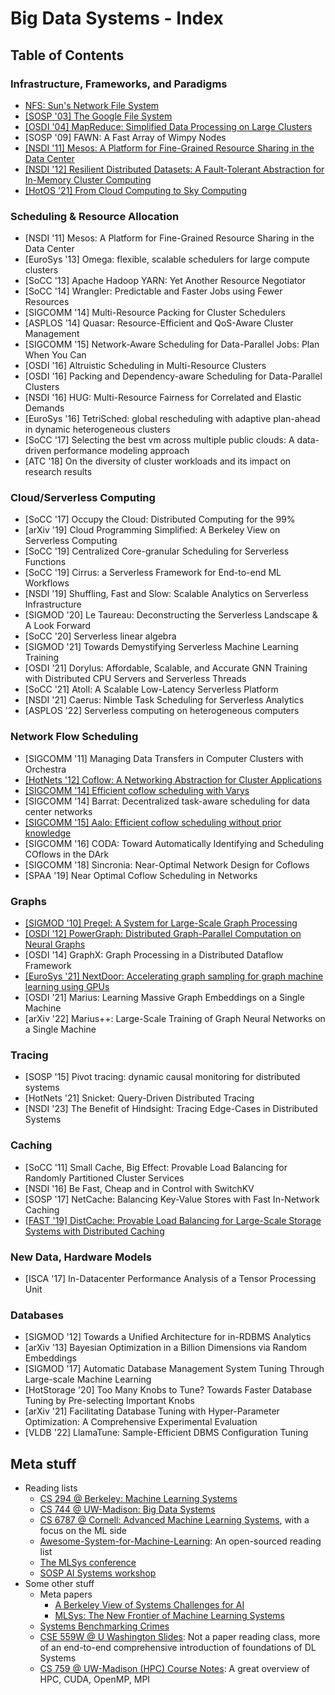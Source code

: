 # Big Data Systems - Index

## Table of Contents

### Infrastructure, Frameworks, and Paradigms

* [NFS: Sun's Network File System](../../earlier-readings-and-notes/index/nfs-suns-network-file-system.md)
* [\[SOSP '03\] The Google File System](the-google-file-system.md)
* [\[OSDI '04\] MapReduce: Simplified Data Processing on Large Clusters](mapreduce-simplified-data-processing-on-large-clusters.md)
* \[SOSP '09] FAWN: A Fast Array of Wimpy Nodes
* [\[NSDI '11\] Mesos: A Platform for Fine-Grained Resource Sharing in the Data Center](mesos-a-platform-for-fine-grained-resource-sharing-in-the-data-center.md)
* [\[NSDI '12\] Resilient Distributed Datasets: A Fault-Tolerant Abstraction for In-Memory Cluster Computing](resilient-distributed-datasets-a-fault-tolerant-abstraction-for-in-memory-cluster-computing.md)
* [\[HotOS '21\] From Cloud Computing to Sky Computing](from-cloud-computing-to-sky-computing.md)

### Scheduling & Resource Allocation

* \[NSDI '11] Mesos: A Platform for Fine-Grained Resource Sharing in the Data Center
* \[EuroSys '13] Omega: flexible, scalable schedulers for large compute clusters
* \[SoCC '13] Apache Hadoop YARN: Yet Another Resource Negotiator
* \[SoCC '14] Wrangler: Predictable and Faster Jobs using Fewer Resources
* \[SIGCOMM '14] Multi-Resource Packing for Cluster Schedulers
* \[ASPLOS '14] Quasar: Resource-Efficient and QoS-Aware Cluster Management
* \[SIGCOMM '15] Network-Aware Scheduling for Data-Parallel Jobs: Plan When You Can
* \[OSDI '16] Altruistic Scheduling in Multi-Resource Clusters
* \[OSDI '16] Packing and Dependency-aware Scheduling for Data-Parallel Clusters
* \[NSDI '16] HUG: Multi-Resource Fairness for Correlated and Elastic Demands
* \[EuroSys '16] TetriSched: global rescheduling with adaptive plan-ahead in dynamic heterogeneous clusters
* \[SoCC '17] Selecting the best vm across multiple public clouds: A data-driven performance modeling approach
* \[ATC '18] On the diversity of cluster workloads and its impact on research results

### Cloud/Serverless Computing

* \[SoCC '17] Occupy the Cloud: Distributed Computing for the 99%
* \[arXiv '19] Cloud Programming Simplified: A Berkeley View on Serverless Computing
* \[SoCC '19] Centralized Core-granular Scheduling for Serverless Functions
* \[SoCC '19] Cirrus: a Serverless Framework for End-to-end ML Workflows
* \[NSDI '19] Shuffling, Fast and Slow: Scalable Analytics on Serverless Infrastructure
* \[SIGMOD '20] Le Taureau: Deconstructing the Serverless Landscape & A Look Forward
* \[SoCC '20] Serverless linear algebra
* \[SIGMOD '21] Towards Demystifying Serverless Machine Learning Training
* \[OSDI '21] Dorylus: Affordable, Scalable, and Accurate GNN Training with Distributed CPU Servers and Serverless Threads
* \[SoCC '21] Atoll: A Scalable Low-Latency Serverless Platform
* \[NSDI '21] Caerus: Nimble Task Scheduling for Serverless Analytics
* \[ASPLOS '22] Serverless computing on heterogeneous computers

### Network Flow Scheduling

* \[SIGCOMM '11] Managing Data Transfers in Computer Clusters with Orchestra
* [\[HotNets '12\] Coflow: A Networking Abstraction for Cluster Applications](big-data-systems-papers-short-notes.md#2012-hotnets-coflow-a-networking-abstraction-for-cluster-applications)
* [\[SIGCOMM '14\] Efficient coflow scheduling with Varys](big-data-systems-papers-short-notes.md#2014-sigcomm-efficient-coflow-scheduling-with-varys)
* \[SIGCOMM '14] Barrat: Decentralized task-aware scheduling for data center networks
* [\[SIGCOMM '15\] Aalo: Efficient coflow scheduling without prior knowledge](big-data-systems-papers-short-notes.md#2015-sigcomm-aalo-efficient-coflow-scheduling-without-prior-knowledge)
* \[SIGCOMM '16] CODA: Toward Automatically Identifying and Scheduling COflows in the DArk
* \[SIGCOMM '18] Sincronia: Near-Optimal Network Design for Coflows
* \[SPAA '19] Near Optimal Coflow Scheduling in Networks

### Graphs

* [\[SIGMOD '10\] Pregel: A System for Large-Scale Graph Processing](pregel-a-system-for-large-scale-graph-processing.md)
* [\[OSDI '12\] PowerGraph: Distributed Graph-Parallel Computation on Neural Graphs](powergraph-distributed-graph-parallel-computation-on-natural-graphs.md)
* \[OSDI '14] GraphX: Graph Processing in a Distributed Dataflow Framework
* [\[EuroSys '21\] NextDoor: Accelerating graph sampling for graph machine learning using GPUs](accelerating-graph-sampling-for-graph-machine-learning-using-gpus.md)
* \[OSDI '21] Marius: Learning Massive Graph Embeddings on a Single Machine
* \[arXiv '22] Marius++: Large-Scale Training of Graph Neural Networks on a Single Machine

### Tracing

* \[SOSP '15] Pivot tracing: dynamic causal monitoring for distributed systems
* \[HotNets '21] Snicket: Query-Driven Distributed Tracing
* \[NSDI '23] The Benefit of Hindsight: Tracing Edge-Cases in Distributed Systems

### Caching

* \[SoCC '11] Small Cache, Big Effect: Provable Load Balancing for Randomly Partitioned Cluster Services
* \[NSDI '16] Be Fast, Cheap and in Control with SwitchKV
* \[SOSP '17] NetCache: Balancing Key-Value Stores with Fast In-Network Caching
* [\[FAST '19\] DistCache: Provable Load Balancing for Large-Scale Storage Systems with Distributed Caching](2019-fast-distcache-provable-load-balancing-for-large-scale-storage-systems-with-distributed....md)

### New Data, Hardware Models

* \[ISCA '17] In-Datacenter Performance Analysis of a Tensor Processing Unit

### Databases

* \[SIGMOD '12] Towards a Unified Architecture for in-RDBMS Analytics
* \[arXiv '13] Bayesian Optimization in a Billion Dimensions via Random Embeddings
* \[SIGMOD '17] Automatic Database Management System Tuning Through Large-scale Machine Learning
* \[HotStorage '20] Too Many Knobs to Tune? Towards Faster Database Tuning by Pre-selecting Important Knobs
* \[arXiv '21] Facilitating Database Tuning with Hyper-Parameter Optimization: A Comprehensive Experimental Evaluation
* \[VLDB '22] LlamaTune: Sample-Efficient DBMS Configuration Tuning

## Meta stuff

* Reading lists
  * [CS 294 @ Berkeley: Machine Learning Systems](https://ucbrise.github.io/cs294-ai-sys-fa19/)
  * [CS 744 @ UW-Madison: Big Data Systems](http://pages.cs.wisc.edu/\~shivaram/cs744-fa20/)
  * [CS 6787 @ Cornell: Advanced Machine Learning Systems](https://www.cs.cornell.edu/courses/cs6787/2020fa/), with a focus on the ML side
  * [Awesome-System-for-Machine-Learning](https://github.com/HuaizhengZhang/Awesome-System-for-Machine-Learning): An open-sourced reading list
  * [The MLSys conference](https://mlsys.org/)
  * [SOSP AI Systems workshop](http://learningsys.org/sosp19/acceptedpapers.html)
* Some other stuff
  * Meta papers
    * [A Berkeley View of Systems Challenges for AI](https://thodrek.github.io/CS839\_spring18/papers/EECS-2017-159.pdf)
    * [MLSys: The New Frontier of Machine Learning Systems](https://arxiv.org/pdf/1904.03257.pdf)
  * [Systems Benchmarking Crimes](https://www.cse.unsw.edu.au/\~gernot/benchmarking-crimes.html)
  * [CSE 559W @ U Washington Slides](http://dlsys.cs.washington.edu/schedule): Not a paper reading class, more of an end-to-end comprehensive introduction of foundations of DL Systems
  * [CS 759 @ UW-Madison (HPC) Course Notes](../../earlier-readings-and-notes/cs759-hpc-course-notes/): A great overview of HPC, CUDA, OpenMP, MPI
